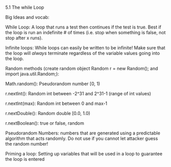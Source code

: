 5.1 The while Loop

Big Ideas and vocab:

While Loop: A loop that runs a test then continues if the test is true. Best if the loop is run an indefinite # of times (i.e. stop when something is false, not stop after x runs).

Infinite loops: While loops can easily be written to be infinite! Make sure that the loop will _always_ terminate regardless of the variable values going into the loop.

Random methods (create random object Random r = new Random(); and import java.util.Random;):

Math.random(): Pseudorandom number [0, 1)

r.nextInt(): Random int between -2^31 and 2^31-1 (range of int values)

r.nextInt(max): Random int between 0 and max-1

r.nextDouble(): Random double [0.0, 1.0)

r.nextBoolean(): true or false, random

Pseudorandom Numbers: numbers that are generated using a predictable algorithm that acts randomly. Do not use if you cannot let attacker guess the random number!

Priming a loop: Setting up variables that will be used in a loop to guarantee the loop is entered
